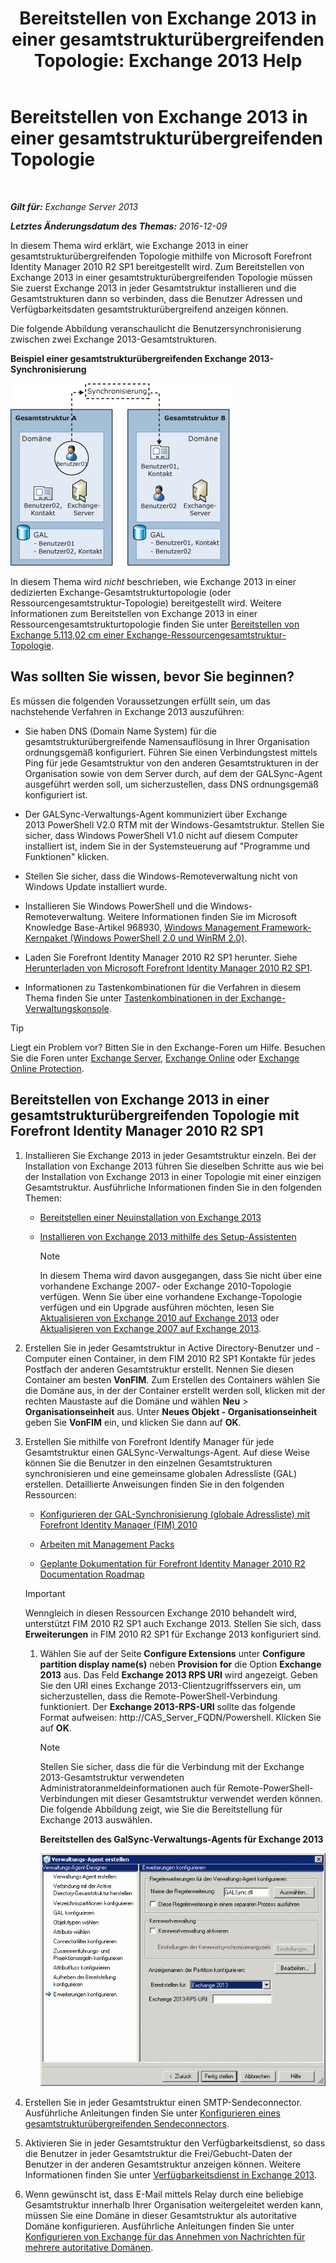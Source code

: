 ﻿---
title: 'Bereitstellen von Exchange 2013 in einer gesamtstrukturübergreifenden Topologie: Exchange 2013 Help'
TOCTitle: Bereitstellen von Exchange 2013 in einer gesamtstrukturübergreifenden Topologie
ms:assetid: 65be650f-d435-4f60-9ff0-5cb88a726abb
ms:mtpsurl: https://technet.microsoft.com/de-de/library/Aa998597(v=EXCHG.150)
ms:contentKeyID: 51409310
ms.date: 04/24/2018
mtps_version: v=EXCHG.150
ms.translationtype: HT
---

# Bereitstellen von Exchange 2013 in einer gesamtstrukturübergreifenden Topologie

 

_**Gilt für:** Exchange Server 2013_

_**Letztes Änderungsdatum des Themas:** 2016-12-09_

In diesem Thema wird erklärt, wie Exchange 2013 in einer gesamtstrukturübergreifenden Topologie mithilfe von Microsoft Forefront Identity Manager 2010 R2 SP1 bereitgestellt wird. Zum Bereitstellen von Exchange 2013 in einer gesamtstrukturübergreifenden Topologie müssen Sie zuerst Exchange 2013 in jeder Gesamtstruktur installieren und die Gesamtstrukturen dann so verbinden, dass die Benutzer Adressen und Verfügbarkeitsdaten gesamtstrukturübergreifend anzeigen können.

Die folgende Abbildung veranschaulicht die Benutzersynchronisierung zwischen zwei Exchange 2013-Gesamtstrukturen.

**Beispiel einer gesamtstrukturübergreifenden Exchange 2013-Synchronisierung**

![Beispiel einer Exchange 2010-Konfiguration mit mehreren Gesamtstrukturen](images/Aa998597.df0ba5dd-cb96-4542-98bd-2a425defe317(EXCHG.150).gif "Beispiel einer Exchange 2010-Konfiguration mit mehreren Gesamtstrukturen")

In diesem Thema wird *nicht* beschrieben, wie Exchange 2013 in einer dedizierten Exchange-Gesamtstrukturtopologie (oder Ressourcengesamtstruktur-Topologie) bereitgestellt wird. Weitere Informationen zum Bereitstellen von Exchange 2013 in einer Ressourcengesamtstrukturtopologie finden Sie unter [Bereitstellen von Exchange 5.113,02 cm einer Exchange-Ressourcengesamtstruktur-Topologie](deploy-exchange-2013-in-an-exchange-resource-forest-topology-exchange-2013-help.md).

## Was sollten Sie wissen, bevor Sie beginnen?

Es müssen die folgenden Voraussetzungen erfüllt sein, um das nachstehende Verfahren in Exchange 2013 auszuführen:

  - Sie haben DNS (Domain Name System) für die gesamtstrukturübergreifende Namensauflösung in Ihrer Organisation ordnungsgemäß konfiguriert. Führen Sie einen Verbindungstest mittels Ping für jede Gesamtstruktur von den anderen Gesamtstrukturen in der Organisation sowie von dem Server durch, auf dem der GALSync-Agent ausgeführt werden soll, um sicherzustellen, dass DNS ordnungsgemäß konfiguriert ist.

  - Der GALSync-Verwaltungs-Agent kommuniziert über Exchange 2013 PowerShell V2.0 RTM mit der Windows-Gesamtstruktur. Stellen Sie sicher, dass Windows PowerShell V1.0 nicht auf diesem Computer installiert ist, indem Sie in der Systemsteuerung auf "Programme und Funktionen" klicken.

  - Stellen Sie sicher, dass die Windows-Remoteverwaltung nicht von Windows Update installiert wurde.

  - Installieren Sie Windows PowerShell und die Windows-Remoteverwaltung. Weitere Informationen finden Sie im Microsoft Knowledge Base-Artikel 968930, [Windows Management Framework-Kernpaket (Windows PowerShell 2.0 und WinRM 2.0)](http://go.microsoft.com/fwlink/p/?linkid=3052%26kbid=968930).

  - Laden Sie Forefront Identity Manager 2010 R2 SP1 herunter. Siehe [Herunterladen von Microsoft Forefront Identity Manager 2010 R2 SP1](https://go.microsoft.com/fwlink/p/?linkid=279868).

  - Informationen zu Tastenkombinationen für die Verfahren in diesem Thema finden Sie unter [Tastenkombinationen in der Exchange-Verwaltungskonsole](keyboard-shortcuts-in-the-exchange-admin-center-exchange-online-protection-help.md).


> [!TIP]
> Liegt ein Problem vor? Bitten Sie in den Exchange-Foren um Hilfe. Besuchen Sie die Foren unter <A href="https://go.microsoft.com/fwlink/p/?linkid=60612">Exchange Server</A>, <A href="https://go.microsoft.com/fwlink/p/?linkid=267542">Exchange Online</A> oder <A href="https://go.microsoft.com/fwlink/p/?linkid=285351">Exchange Online Protection</A>.



## Bereitstellen von Exchange 2013 in einer gesamtstrukturübergreifenden Topologie mit Forefront Identity Manager 2010 R2 SP1

1.  Installieren Sie Exchange 2013 in jeder Gesamtstruktur einzeln. Bei der Installation von Exchange 2013 führen Sie dieselben Schritte aus wie bei der Installation von Exchange 2013 in einer Topologie mit einer einzigen Gesamtstruktur. Ausführliche Informationen finden Sie in den folgenden Themen:
    
      - [Bereitstellen einer Neuinstallation von Exchange 2013](deploy-a-new-installation-of-exchange-2013-exchange-2013-help.md)
    
      - [Installieren von Exchange 2013 mithilfe des Setup-Assistenten](install-exchange-2013-using-the-setup-wizard-exchange-2013-help.md)
        

        > [!NOTE]
        > In diesem Thema wird davon ausgegangen, dass Sie nicht über eine vorhandene Exchange 2007- oder Exchange 2010-Topologie verfügen. Wenn Sie über eine vorhandene Exchange-Topologie verfügen und ein Upgrade ausführen möchten, lesen Sie <A href="upgrade-from-exchange-2010-to-exchange-2013-exchange-2013-help.md">Aktualisieren von Exchange&nbsp;2010 auf Exchange&nbsp;2013</A> oder <A href="upgrade-from-exchange-2007-to-exchange-2013-exchange-2013-help.md">Aktualisieren von Exchange&nbsp;2007 auf Exchange&nbsp;2013</A>.



2.  Erstellen Sie in jeder Gesamtstruktur in Active Directory-Benutzer und -Computer einen Container, in dem FIM 2010 R2 SP1 Kontakte für jedes Postfach der anderen Gesamtstruktur erstellt. Nennen Sie diesen Container am besten **VonFIM**. Zum Erstellen des Containers wählen Sie die Domäne aus, in der der Container erstellt werden soll, klicken mit der rechten Maustaste auf die Domäne und wählen **Neu** \> **Organisationseinheit** aus. Unter **Neues Objekt - Organisationseinheit** geben Sie **VonFIM** ein, und klicken Sie dann auf **OK**.

3.  Erstellen Sie mithilfe von Forefront Identify Manager für jede Gesamtstruktur einen GALSync-Verwaltungs-Agent. Auf diese Weise können Sie die Benutzer in den einzelnen Gesamtstrukturen synchronisieren und eine gemeinsame globalen Adressliste (GAL) erstellen. Detaillierte Anweisungen finden Sie in den folgenden Ressourcen:
    
      - [Konfigurieren der GAL-Synchronisierung (globale Adressliste) mit Forefront Identity Manager (FIM) 2010](https://go.microsoft.com/fwlink/p/?linkid=279869)
    
      - [Arbeiten mit Management Packs](https://go.microsoft.com/fwlink/p/?linkid=279870)
    
      - [Geplante Dokumentation für Forefront Identity Manager 2010 R2 Documentation Roadmap](https://go.microsoft.com/fwlink/p/?linkid=279871)
    

    > [!IMPORTANT]
    > Wenngleich in diesen Ressourcen Exchange 2010 behandelt wird, unterstützt FIM 2010 R2 SP1 auch Exchange 2013. Stellen Sie sich, dass <STRONG>Erweiterungen</STRONG> in FIM 2010 R2 SP1 für Exchange 2013 konfiguriert sind.

    
    1.  Wählen Sie auf der Seite **Configure Extensions** unter **Configure partition display name(s)** neben **Provision for** die Option **Exchange 2013** aus. Das Feld **Exchange 2013 RPS URI** wird angezeigt. Geben Sie den URI eines Exchange 2013-Clientzugriffsservers ein, um sicherzustellen, dass die Remote-PowerShell-Verbindung funktioniert. Der **Exchange 2013-RPS-URI** sollte das folgende Format aufweisen: http://CAS\_Server\_FQDN/Powershell. Klicken Sie auf **OK**.
        

        > [!NOTE]
        > Stellen Sie sicher, dass die für die Verbindung mit der Exchange 2013-Gesamtstruktur verwendeten Administratoranmeldeinformationen auch für Remote-PowerShell-Verbindungen mit dieser Gesamtstruktur verwendet werden können.<BR>Die folgende Abbildung zeigt, wie Sie die Bereitstellung für Exchange 2013 auswählen.

        
        **Bereitstellen des GalSync-Verwaltungs-Agents für Exchange 2013**
        
        ![Exchange 2010 Verwaltungs-Agent-Bereitstellung](images/Aa998597.8f403cda-e5e4-4edf-887f-c1ed46cee3f5(EXCHG.150).gif "Exchange 2010 Verwaltungs-Agent-Bereitstellung")  

4.  Erstellen Sie in jeder Gesamtstruktur einen SMTP-Sendeconnector. Ausführliche Anleitungen finden Sie unter [Konfigurieren eines gesamtstrukturübergreifenden Sendeconnectors](configure-a-cross-forest-send-connector-exchange-2013-help.md).

5.  Aktivieren Sie in jeder Gesamtstruktur den Verfügbarkeitsdienst, so dass die Benutzer in jeder Gesamtstruktur die Frei/Gebucht-Daten der Benutzer in der anderen Gesamtstruktur anzeigen können. Weitere Informationen finden Sie unter [Verfügbarkeitsdienst in Exchange 2013](availability-service-in-exchange-2013-exchange-2013-help.md).

6.  Wenn gewünscht ist, dass E-Mail mittels Relay durch eine beliebige Gesamtstruktur innerhalb Ihrer Organisation weitergeleitet werden kann, müssen Sie eine Domäne in dieser Gesamtstruktur als autoritative Domäne konfigurieren. Ausführliche Anleitungen finden Sie unter [Konfigurieren von Exchange für das Annehmen von Nachrichten für mehrere autoritative Domänen](configure-exchange-to-accept-mail-for-multiple-authoritative-domains-exchange-2013-help.md).

